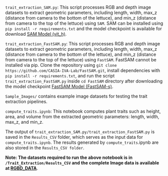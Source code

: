 `trait_extraction_SAM.py`: This script processes RGB and depth image datasets to extract geometric parameters, including length, width, max_z (distance from camera to the bottom of the lettuce), and min_z (distance from camera to the top of the lettuce) using `SAM`. SAM can be installed using `pip install -r requirements.txt` and the model checkpoint is available for download [SAM Model (vit_h)](https://dl.fbaipublicfiles.com/segment_anything/sam_vit_h_4b8939.pth). 

`trait_extraction_FastSAM.py`: This script processes RGB and depth image datasets to extract geometric parameters, including length, width, max_z (distance from camera to the bottom of the lettuce), and min_z (distance from camera to the top of the lettuce) using `FastSAM`. FastSAM cannot be installed via pip. Clone the repository using `git clone https://github.com/CASIA-IVA-Lab/FastSAM.git`, install dependencies with `pip install -r requirements.txt`, and run the script `trait_extraction_FastSAM.py` inside `cd FastSAM` directory after downloading the model checkpoint  [FastSAM Model (FastSAM-s)](https://github.com/ultralytics/assets/releases/download/v8.2.0/FastSAM-s.pt).

`Sample_Images/` contains example image datasets for testing the trait extraction pipelines. 

`compute_traits.ipynb`: This notebook computes plant traits such as height, area, and volume from the extracted geometric parameters: length, width, max_z, and min_z.

The output of `trait_extraction_SAM.py/trait_extraction_FastSAM.py` is saved in the `Results_CSV` folder, which serves as the input data for `compute_traits.ipynb`. The results generated by `compute_traits`.ipynb are also stored in the `Results_CSV folder`.

**Note: The datasets required to run the above notebook is in `/Trait_Extraction/Results_CSV` and the complete Image data is available at [RGBD_DATA](https://zenodo.org/records/14635169?token=eyJhbGciOiJIUzUxMiJ9.eyJpZCI6ImZlZDgyZjE4LTA4ZWYtNGY5ZS1hYTc1LWM4ODI2YWVhM2RhYiIsImRhdGEiOnt9LCJyYW5kb20iOiJlZTJkZDBlOGFlYTY1YTZlODFmMTczZDNhMmI4Y2UyYiJ9.SCAFf-zoOMV9RpX4HbqEUFhDFY6GCuzOT72SycuOGTuHe-rPUdZ7ZCDELwNmKsAb_xi3Dx50OeGYsqtbtpHgmQ)**.
